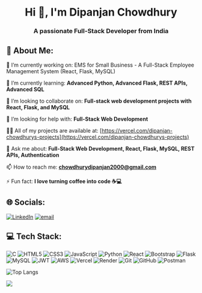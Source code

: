 <h1 align="center">Hi 👋, I'm Dipanjan Chowdhury</h1>
<h3 align="center">A passionate Full-Stack Developer from India</h3>

## 💫 About Me:
🔭 I’m currently working on: EMS for Small Business - A Full-Stack Employee Management System (React, Flask, MySQL)

🌱 I’m currently learning: **Advanced Python, Advanced Flask, REST APIs, Advanced SQL**

👯 I’m looking to collaborate on: **Full-stack web development projects with React, Flask, and MySQL**

🤝 I’m looking for help with: **Full-Stack Web Development**

👨‍💻 All of my projects are available at: [https://vercel.com/dipanjan-chowdhurys-projects](https://vercel.com/dipanjan-chowdhurys-projects)

💬 Ask me about: **Full-Stack Web Development, React, Flask, MySQL, REST APIs, Authentication**

📫 How to reach me: **chowdhurydipanjan2000@gmail.com**

⚡ Fun fact: **I love turning coffee into code ☕💻**

## 🌐 Socials:
[![LinkedIn](https://img.shields.io/badge/LinkedIn-%230077B5.svg?logo=linkedin&logoColor=white)](https://linkedin.com/in/dipanjanchowdhury932000) [![email](https://img.shields.io/badge/Email-D14836?logo=gmail&logoColor=white)](mailto:chowdhurydipanjan2000@gmail.com) 

## 💻 Tech Stack:
![C](https://img.shields.io/badge/c-%2300599C.svg?style=for-the-badge&logo=c&logoColor=white) ![HTML5](https://img.shields.io/badge/html5-%23E34F26.svg?style=for-the-badge&logo=html5&logoColor=white) ![CSS3](https://img.shields.io/badge/css3-%231572B6.svg?style=for-the-badge&logo=css3&logoColor=white) ![JavaScript](https://img.shields.io/badge/javascript-%23323330.svg?style=for-the-badge&logo=javascript&logoColor=%23F7DF1E) ![Python](https://img.shields.io/badge/python-3670A0?style=for-the-badge&logo=python&logoColor=ffdd54) ![React](https://img.shields.io/badge/react-%2320232a.svg?style=for-the-badge&logo=react&logoColor=%2361DAFB) ![Bootstrap](https://img.shields.io/badge/bootstrap-%238511FA.svg?style=for-the-badge&logo=bootstrap&logoColor=white) ![Flask](https://img.shields.io/badge/flask-%23000.svg?style=for-the-badge&logo=flask&logoColor=white) ![MySQL](https://img.shields.io/badge/mysql-4479A1.svg?style=for-the-badge&logo=mysql&logoColor=white) ![JWT](https://img.shields.io/badge/JWT-black?style=for-the-badge&logo=JSON%20web%20tokens) ![AWS](https://img.shields.io/badge/AWS-%23FF9900.svg?style=for-the-badge&logo=amazon-aws&logoColor=white) ![Vercel](https://img.shields.io/badge/vercel-%23000000.svg?style=for-the-badge&logo=vercel&logoColor=white) ![Render](https://img.shields.io/badge/Render-%46E3B7.svg?style=for-the-badge&logo=render&logoColor=white) ![Git](https://img.shields.io/badge/git-%23F05033.svg?style=for-the-badge&logo=git&logoColor=white) ![GitHub](https://img.shields.io/badge/github-%23121011.svg?style=for-the-badge&logo=github&logoColor=white) ![Postman](https://img.shields.io/badge/Postman-FF6C37?style=for-the-badge&logo=postman&logoColor=white)

<!-- # 📊 GitHub Stats:
![Dipanjan's GitHub stats](https://github-readme-stats.vercel.app/api?username=Dipanjan932000&show_icons=true&theme=dark&hide_border=true&count_private=true) -->

![Top Langs](https://github-readme-stats.vercel.app/api/top-langs/?username=Dipanjan932000&theme=dark&hide_border=true&include_all_commits=true&count_private=true&layout=compact)



[![](https://visitcount.itsvg.in/api?id=Dipanjan932000&icon=0&color=0)](https://visitcount.itsvg.in)

<!-- Proudly created with GPRM ( https://gprm.itsvg.in ) -->
